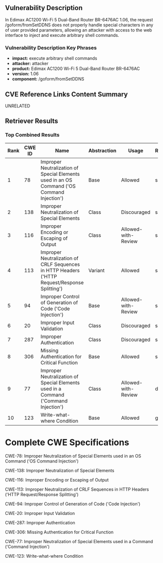 ## Vulnerability Description
In Edimax AC1200 Wi-Fi 5 Dual-Band Router BR-6476AC 1.06, the request /goform/fromSetDDNS does not properly handle special characters in any of user provided parameters, allowing an attacker with access to the web interface to inject and execute arbitrary shell commands.

### Vulnerability Description Key Phrases
- **impact:** execute arbitrary shell commands
- **attacker:** attacker
- **product:** Edimax AC1200 Wi-Fi 5 Dual-Band Router BR-6476AC
- **version:** 1.06
- **component:** /goform/fromSetDDNS

## CVE Reference Links Content Summary
UNRELATED

## Retriever Results

### Top Combined Results

| Rank | CWE ID | Name | Abstraction | Usage  | Retrievers | Individual Scores |
|------|--------|------|-------------|-------|------------|-------------------|
| 1 | 78 | Improper Neutralization of Special Elements used in an OS Command ('OS Command Injection') | Base | Allowed | sparse | 0.095 |
| 2 | 138 | Improper Neutralization of Special Elements | Class | Discouraged | sparse | 0.080 |
| 3 | 116 | Improper Encoding or Escaping of Output | Class | Allowed-with-Review | sparse | 0.080 |
| 4 | 113 | Improper Neutralization of CRLF Sequences in HTTP Headers ('HTTP Request/Response Splitting') | Variant | Allowed | sparse | 0.079 |
| 5 | 94 | Improper Control of Generation of Code ('Code Injection') | Base | Allowed-with-Review | sparse | 0.074 |
| 6 | 20 | Improper Input Validation | Class | Discouraged | sparse | 0.074 |
| 7 | 287 | Improper Authentication | Class | Discouraged | sparse | 0.073 |
| 8 | 306 | Missing Authentication for Critical Function | Base | Allowed | sparse | 0.072 |
| 9 | 77 | Improper Neutralization of Special Elements used in a Command ('Command Injection') | Class | Allowed-with-Review | dense | 0.524 |
| 10 | 123 | Write-what-where Condition | Base | Allowed | graph | 0.002 |



# Complete CWE Specifications

CWE-78: Improper Neutralization of Special Elements used in an OS Command ('OS Command Injection')

CWE-138: Improper Neutralization of Special Elements

CWE-116: Improper Encoding or Escaping of Output

CWE-113: Improper Neutralization of CRLF Sequences in HTTP Headers ('HTTP Request/Response Splitting')

CWE-94: Improper Control of Generation of Code ('Code Injection')

CWE-20: Improper Input Validation

CWE-287: Improper Authentication

CWE-306: Missing Authentication for Critical Function

CWE-77: Improper Neutralization of Special Elements used in a Command ('Command Injection')

CWE-123: Write-what-where Condition